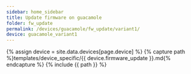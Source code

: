 ```yaml
---
sidebar: home_sidebar
title: Update firmware on guacamole
folder: fw_update
permalink: /devices/guacamole/fw_update/variant1/
device: guacamole_variant1
---
```

{% assign device = site.data.devices[page.device] %}
{% capture path %}templates/device_specific/{{ device.firmware_update }}.md{% endcapture %}
{% include {{ path }} %}

